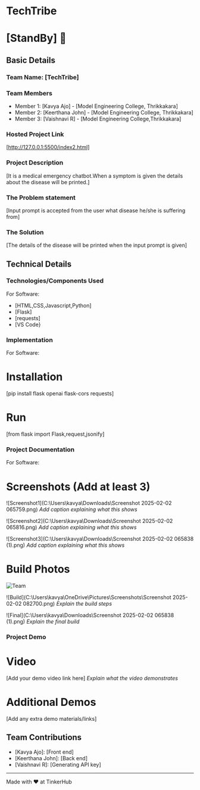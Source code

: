# TechTribe
# [StandBy] 🎯


## Basic Details
### Team Name: [TechTribe]


### Team Members
- Member 1: [Kavya Ajo] - [Model Engineering College, Thrikkakara]
- Member 2: [Keerthana John] - [Model Engineering College, Thrikkakara]
- Member 3: [Vaishnavi R] - [Model Engineering College,Thrikkakara]

### Hosted Project Link
[http://127.0.0.1:5500/index2.html]

### Project Description
[It is a medical emergency chatbot.When a symptom is given the details about the disease will be printed.]

### The Problem statement
[Input prompt is accepted from the user what disease he/she is suffering from]

### The Solution
[The details of the disease will be printed when the input prompt is given]

## Technical Details
### Technologies/Components Used
For Software:
- [HTML,CSS,Javascript,Python]
- [Flask]
- [requests]
- [VS Code}


### Implementation
For Software:
# Installation
[pip install flask openai flask-cors requests]

# Run
[from flask import Flask,request,jsonify]

### Project Documentation
For Software:

# Screenshots (Add at least 3)
![Screenshot1](C:\Users\kavya\Downloads\Screenshot 2025-02-02 065759.png)
*Add caption explaining what this shows*

![Screenshot2](C:\Users\kavya\Downloads\Screenshot 2025-02-02 065816.png)
*Add caption explaining what this shows*

![Screenshot3](C:\Users\kavya\Downloads\Screenshot 2025-02-02 065838 (1).png)
*Add caption explaining what this shows*



# Build Photos
![Team](blob:https://web.whatsapp.com/9f663e84-814c-40aa-a0d1-bff02ec878e3)




![Build](C:\Users\kavya\OneDrive\Pictures\Screenshots\Screenshot 2025-02-02 082700.png)
*Explain the build steps*

![Final](C:\Users\kavya\Downloads\Screenshot 2025-02-02 065838 (1).png)
*Explain the final build*

### Project Demo
# Video
[Add your demo video link here]
*Explain what the video demonstrates*

# Additional Demos
[Add any extra demo materials/links]

## Team Contributions
- [Kavya Ajo]: [Front end]
- [Keerthana John]: [Back end]
- [Vaishnavi R]: [Generating API key]

---
Made with ❤️ at TinkerHub
